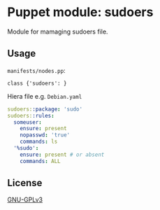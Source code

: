 # Puppet module: sudoers

Module for mamaging sudoers file.

## Usage

`manifests/nodes.pp`:

```puppet
class {'sudoers': }
```

Hiera file e.g. `Debian.yaml`

```yaml
sudoers::package: 'sudo'
sudoers::rules:
  someuser:
    ensure: present
    nopasswd: 'true'
    commands: ls
  '%sudo':
    ensure: present # or absent
    commands: ALL
```

## License

[GNU-GPLv3](https://github.com/deric/puppet-sudoers/blob/master/GNU-GPL.txt)
